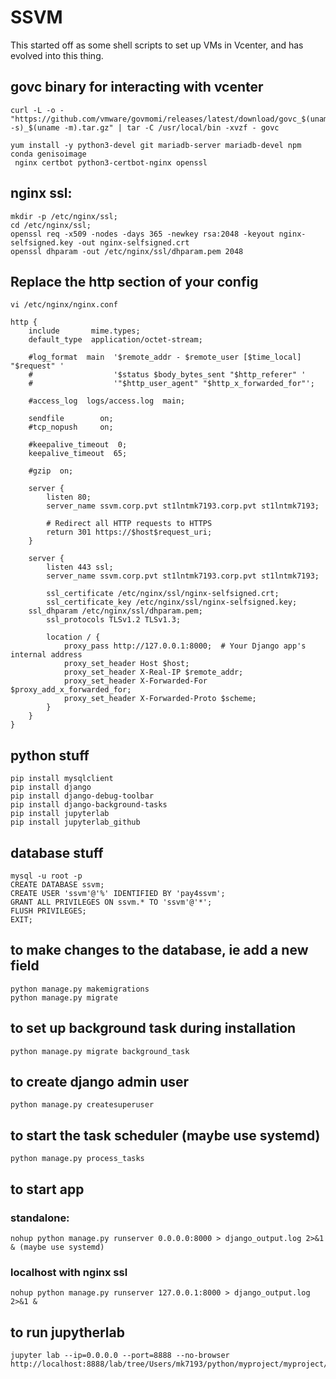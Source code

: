 # SSVM

This started off as some shell scripts to set up VMs in Vcenter, and has evolved into this thing.

## govc binary for interacting with vcenter
```
curl -L -o - "https://github.com/vmware/govmomi/releases/latest/download/govc_$(uname -s)_$(uname -m).tar.gz" | tar -C /usr/local/bin -xvzf - govc

yum install -y python3-devel git mariadb-server mariadb-devel npm conda genisoimage
 nginx certbot python3-certbot-nginx openssl
```
## nginx ssl:
```
mkdir -p /etc/nginx/ssl;
cd /etc/nginx/ssl;
openssl req -x509 -nodes -days 365 -newkey rsa:2048 -keyout nginx-selfsigned.key -out nginx-selfsigned.crt
openssl dhparam -out /etc/nginx/ssl/dhparam.pem 2048
```
## Replace the http section of your config
```
vi /etc/nginx/nginx.conf
```
```
http {
    include       mime.types;
    default_type  application/octet-stream;

    #log_format  main  '$remote_addr - $remote_user [$time_local] "$request" '
    #                  '$status $body_bytes_sent "$http_referer" '
    #                  '"$http_user_agent" "$http_x_forwarded_for"';

    #access_log  logs/access.log  main;

    sendfile        on;
    #tcp_nopush     on;

    #keepalive_timeout  0;
    keepalive_timeout  65;

    #gzip  on;

    server {
        listen 80;
        server_name ssvm.corp.pvt st1lntmk7193.corp.pvt st1lntmk7193;
    
        # Redirect all HTTP requests to HTTPS
        return 301 https://$host$request_uri;
    }
    
    server {
        listen 443 ssl;
        server_name ssvm.corp.pvt st1lntmk7193.corp.pvt st1lntmk7193;
    
        ssl_certificate /etc/nginx/ssl/nginx-selfsigned.crt;
        ssl_certificate_key /etc/nginx/ssl/nginx-selfsigned.key;
	ssl_dhparam /etc/nginx/ssl/dhparam.pem;
        ssl_protocols TLSv1.2 TLSv1.3;
    
        location / {
            proxy_pass http://127.0.0.1:8000;  # Your Django app's internal address
            proxy_set_header Host $host;
            proxy_set_header X-Real-IP $remote_addr;
            proxy_set_header X-Forwarded-For $proxy_add_x_forwarded_for;
            proxy_set_header X-Forwarded-Proto $scheme;
        }
    }
}
```
## python stuff
```
pip install mysqlclient
pip install django
pip install django-debug-toolbar
pip install django-background-tasks
pip install jupyterlab
pip install jupyterlab_github
```

## database stuff
```
mysql -u root -p
CREATE DATABASE ssvm;
CREATE USER 'ssvm'@'%' IDENTIFIED BY 'pay4ssvm';
GRANT ALL PRIVILEGES ON ssvm.* TO 'ssvm'@'*';
FLUSH PRIVILEGES;
EXIT;
```

## to make changes to the database, ie add a new field
```
python manage.py makemigrations
python manage.py migrate
```

## to set up background task during installation
```
python manage.py migrate background_task
```

## to create django admin user
```
python manage.py createsuperuser
```

## to start the task scheduler (maybe use systemd)
```
python manage.py process_tasks
```

## to start app
### standalone:
```
nohup python manage.py runserver 0.0.0.0:8000 > django_output.log 2>&1 & (maybe use systemd)
```

### localhost with nginx ssl
```
nohup python manage.py runserver 127.0.0.1:8000 > django_output.log 2>&1 &
```

## to run jupytherlab 
```
jupyter lab --ip=0.0.0.0 --port=8888 --no-browser
http://localhost:8888/lab/tree/Users/mk7193/python/myproject/myproject/settings.py
```
